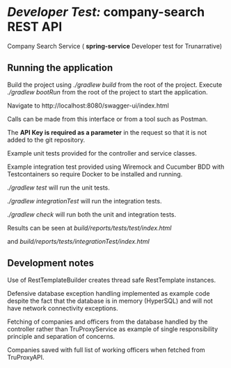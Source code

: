 # *Developer Test:* company-search REST API

Company Search Service ( **spring-service** Developer test for Trunarrative) 

## Running the application
Build the project using *./gradlew build* from the root of the project.
Execute *./gradlew bootRun* from the root of the project to start the application.

Navigate to http://localhost:8080/swagger-ui/index.html

Calls can be made from this interface or from a tool such as Postman.

The **API Key is required as a parameter** in the request so that it is not added to the git repository.

Example unit tests provided for the controller and service classes.

Example integration test provided using Wiremock and Cucumber BDD
with Testcontainers so require Docker to be installed and running.

*./gradlew test* will run the unit tests.

*./gradlew integrationTest* will run the integration tests.

*./gradlew check* will run both the unit and integration tests.

Results can be seen at *build/reports/tests/test/index.html*

and *build/reports/tests/integrationTest/index.html*

## Development notes
Use of RestTemplateBuilder creates thread safe RestTemplate instances.

Defensive database exception handling implemented as example code despite the fact that the database is in memory (HyperSQL) and will not have network connectivity exceptions.

Fetching of companies and officers from the database handled by the controller rather than TruProxyService as example of single responsibility principle and separation of concerns.

Companies saved with full list of working officers when fetched from TruProxyAPI.


